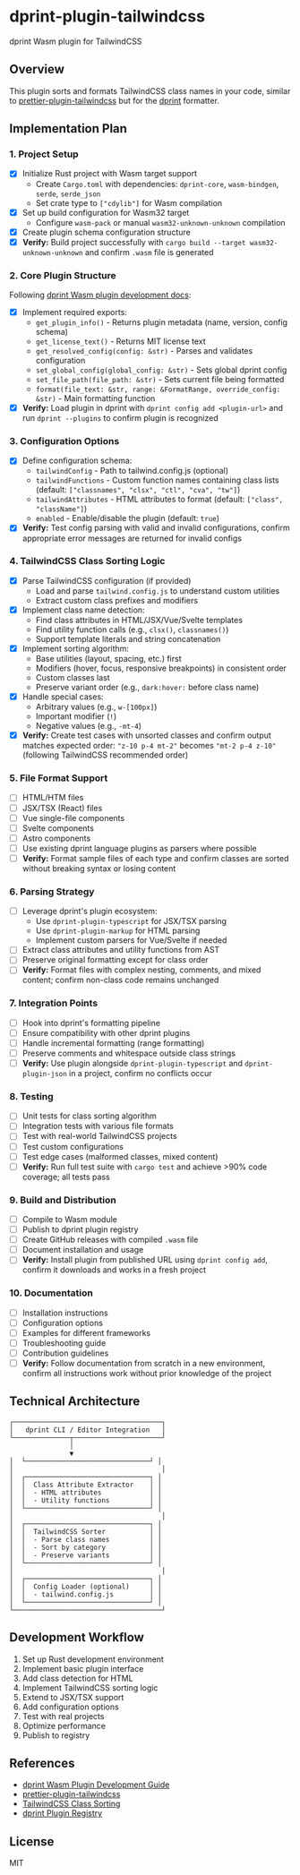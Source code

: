 # dprint-plugin-tailwindcss

dprint Wasm plugin for TailwindCSS

## Overview

This plugin sorts and formats TailwindCSS class names in your code, similar to [prettier-plugin-tailwindcss](https://github.com/tailwindlabs/prettier-plugin-tailwindcss) but for the [dprint](https://dprint.dev/) formatter.

## Implementation Plan

### 1. Project Setup

- [x] Initialize Rust project with Wasm target support
  - Create `Cargo.toml` with dependencies: `dprint-core`, `wasm-bindgen`, `serde`, `serde_json`
  - Set crate type to `["cdylib"]` for Wasm compilation
- [x] Set up build configuration for Wasm32 target
  - Configure `wasm-pack` or manual `wasm32-unknown-unknown` compilation
- [x] Create plugin schema configuration structure
- [x] **Verify:** Build project successfully with `cargo build --target wasm32-unknown-unknown` and confirm `.wasm` file is generated

### 2. Core Plugin Structure

Following [dprint Wasm plugin development docs](https://github.com/dprint/dprint/blob/main/docs/wasm-plugin-development.md):

- [x] Implement required exports:
  - `get_plugin_info()` - Returns plugin metadata (name, version, config schema)
  - `get_license_text()` - Returns MIT license text
  - `get_resolved_config(config: &str)` - Parses and validates configuration
  - `set_global_config(global_config: &str)` - Sets global dprint config
  - `set_file_path(file_path: &str)` - Sets current file being formatted
  - `format(file_text: &str, range: &FormatRange, override_config: &str)` - Main formatting function
- [x] **Verify:** Load plugin in dprint with `dprint config add <plugin-url>` and run `dprint --plugins` to confirm plugin is recognized

### 3. Configuration Options

- [x] Define configuration schema:
  - `tailwindConfig` - Path to tailwind.config.js (optional)
  - `tailwindFunctions` - Custom function names containing class lists (default: `["classnames", "clsx", "ctl", "cva", "tw"]`)
  - `tailwindAttributes` - HTML attributes to format (default: `["class", "className"]`)
  - `enabled` - Enable/disable the plugin (default: `true`)
- [x] **Verify:** Test config parsing with valid and invalid configurations, confirm appropriate error messages are returned for invalid configs

### 4. TailwindCSS Class Sorting Logic

- [x] Parse TailwindCSS configuration (if provided)
  - Load and parse `tailwind.config.js` to understand custom utilities
  - Extract custom class prefixes and modifiers
- [x] Implement class name detection:
  - Find class attributes in HTML/JSX/Vue/Svelte templates
  - Find utility function calls (e.g., `clsx()`, `classnames()`)
  - Support template literals and string concatenation
- [x] Implement sorting algorithm:
  - Base utilities (layout, spacing, etc.) first
  - Modifiers (hover, focus, responsive breakpoints) in consistent order
  - Custom classes last
  - Preserve variant order (e.g., `dark:hover:` before class name)
- [x] Handle special cases:
  - Arbitrary values (e.g., `w-[100px]`)
  - Important modifier (`!`)
  - Negative values (e.g., `-mt-4`)
- [x] **Verify:** Create test cases with unsorted classes and confirm output matches expected order: `"z-10 p-4 mt-2"` becomes `"mt-2 p-4 z-10"` (following TailwindCSS recommended order)

### 5. File Format Support

- [ ] HTML/HTM files
- [ ] JSX/TSX (React) files
- [ ] Vue single-file components
- [ ] Svelte components
- [ ] Astro components
- [ ] Use existing dprint language plugins as parsers where possible
- [ ] **Verify:** Format sample files of each type and confirm classes are sorted without breaking syntax or losing content

### 6. Parsing Strategy

- [ ] Leverage dprint's plugin ecosystem:
  - Use `dprint-plugin-typescript` for JSX/TSX parsing
  - Use `dprint-plugin-markup` for HTML parsing
  - Implement custom parsers for Vue/Svelte if needed
- [ ] Extract class attributes and utility functions from AST
- [ ] Preserve original formatting except for class order
- [ ] **Verify:** Format files with complex nesting, comments, and mixed content; confirm non-class code remains unchanged

### 7. Integration Points

- [ ] Hook into dprint's formatting pipeline
- [ ] Ensure compatibility with other dprint plugins
- [ ] Handle incremental formatting (range formatting)
- [ ] Preserve comments and whitespace outside class strings
- [ ] **Verify:** Use plugin alongside `dprint-plugin-typescript` and `dprint-plugin-json` in a project, confirm no conflicts occur

### 8. Testing

- [ ] Unit tests for class sorting algorithm
- [ ] Integration tests with various file formats
- [ ] Test with real-world TailwindCSS projects
- [ ] Test custom configurations
- [ ] Test edge cases (malformed classes, mixed content)
- [ ] **Verify:** Run full test suite with `cargo test` and achieve >90% code coverage; all tests pass

### 9. Build and Distribution

- [ ] Compile to Wasm module
- [ ] Publish to dprint plugin registry
- [ ] Create GitHub releases with compiled `.wasm` file
- [ ] Document installation and usage
- [ ] **Verify:** Install plugin from published URL using `dprint config add`, confirm it downloads and works in a fresh project

### 10. Documentation

- [ ] Installation instructions
- [ ] Configuration options
- [ ] Examples for different frameworks
- [ ] Troubleshooting guide
- [ ] Contribution guidelines
- [ ] **Verify:** Follow documentation from scratch in a new environment, confirm all instructions work without prior knowledge of the project

## Technical Architecture

```
┌─────────────────────────────────────┐
│   dprint CLI / Editor Integration   │
└──────────────┬──────────────────────┘
               │
               ▼
│  └───────────────────────────────┘ │
│                                     │
│  ┌───────────────────────────────┐ │
│  │  Class Attribute Extractor    │ │
│  │  - HTML attributes            │ │
│  │  - Utility functions          │ │
│  └───────────────────────────────┘ │
│                                     │
│  ┌───────────────────────────────┐ │
│  │  TailwindCSS Sorter           │ │
│  │  - Parse class names          │ │
│  │  - Sort by category           │ │
│  │  - Preserve variants          │ │
│  └───────────────────────────────┘ │
│                                     │
│  ┌───────────────────────────────┐ │
│  │  Config Loader (optional)     │ │
│  │  - tailwind.config.js         │ │
│  └───────────────────────────────┘ │
└─────────────────────────────────────┘
```

## Development Workflow

1. Set up Rust development environment
2. Implement basic plugin interface
3. Add class detection for HTML
4. Implement TailwindCSS sorting logic
5. Extend to JSX/TSX support
6. Add configuration options
7. Test with real projects
8. Optimize performance
9. Publish to registry

## References

- [dprint Wasm Plugin Development Guide](https://github.com/dprint/dprint/blob/main/docs/wasm-plugin-development.md)
- [prettier-plugin-tailwindcss](https://github.com/tailwindlabs/prettier-plugin-tailwindcss)
- [TailwindCSS Class Sorting](https://tailwindcss.com/blog/automatic-class-sorting-with-prettier)
- [dprint Plugin Registry](https://dprint.dev/plugins/)

## License

MIT
